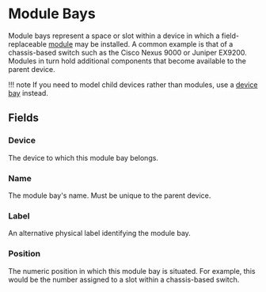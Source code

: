 # Module Bays

Module bays represent a space or slot within a device in which a field-replaceable [module](./module.md) may be installed. A common example is that of a chassis-based switch such as the Cisco Nexus 9000 or Juniper EX9200. Modules in turn hold additional components that become available to the parent device.

!!! note
    If you need to model child devices rather than modules, use a [device bay](./devicebay.md) instead.

## Fields

### Device

The device to which this module bay belongs.

### Name

The module bay's name. Must be unique to the parent device.

### Label

An alternative physical label identifying the module bay.

### Position

The numeric position in which this module bay is situated. For example, this would be the number assigned to a slot within a chassis-based switch.

